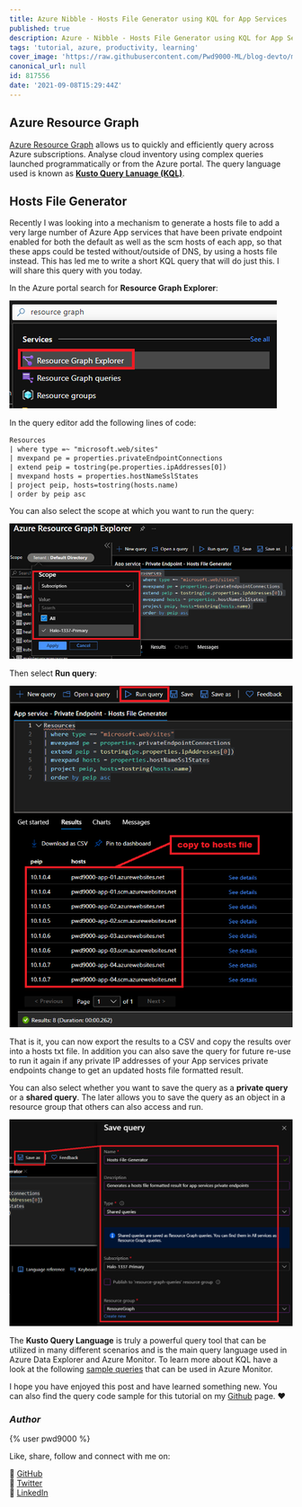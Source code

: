 ```yaml
---
title: Azure Nibble - Hosts File Generator using KQL for App Services
published: true
description: Azure - Nibble - Hosts File Generator using KQL for App Services in Resource Graph
tags: 'tutorial, azure, productivity, learning'
cover_image: 'https://raw.githubusercontent.com/Pwd9000-ML/blog-devto/master/posts/Azure-Nibble-Resource-Graph-Hosts-File/assets/main.png'
canonical_url: null
id: 817556
date: '2021-09-08T15:29:44Z'
---
```


## Azure Resource Graph

[Azure Resource Graph](https://docs.microsoft.com/en-gb/azure/governance/resource-graph/overview) allows us to quickly and efficiently query across Azure subscriptions. Analyse cloud inventory using complex queries launched programmatically or from the Azure portal. The query language used is known as **[Kusto Query Lanuage (KQL)](https://docs.microsoft.com/en-us/azure/data-explorer/kusto/query)**.

## Hosts File Generator

Recently I was looking into a mechanism to generate a hosts file to add a very large number of Azure App services that have been private endpoint enabled for both the default as well as the scm hosts of each app, so that these apps could be tested without/outside of DNS, by using a hosts file instead. This has led me to write a short KQL query that will do just this. I will share this query with you today.

In the Azure portal search for **Resource Graph Explorer**:

![rge](https://raw.githubusercontent.com/Pwd9000-ML/blog-devto/master/posts/Azure-Nibble-Resource-Graph-Hosts-File/assets/rge.png)

In the query editor add the following lines of code:

```KQL
Resources
| where type =~ "microsoft.web/sites"
| mvexpand pe = properties.privateEndpointConnections
| extend peip = tostring(pe.properties.ipAddresses[0])
| mvexpand hosts = properties.hostNameSslStates
| project peip, hosts=tostring(hosts.name)
| order by peip asc
```

You can also select the scope at which you want to run the query:

![scope](https://raw.githubusercontent.com/Pwd9000-ML/blog-devto/master/posts/Azure-Nibble-Resource-Graph-Hosts-File/assets/scope.png)

Then select **Run query**:

![run](https://raw.githubusercontent.com/Pwd9000-ML/blog-devto/master/posts/Azure-Nibble-Resource-Graph-Hosts-File/assets/run.png)

That is it, you can now export the results to a CSV and copy the results over into a hosts txt file. In addition you can also save the query for future re-use to run it again if any private IP addresses of your App services private endpoints change to get an updated hosts file formatted result.

You can also select whether you want to save the query as a **private query** or a **shared query**. The later allows you to save the query as an object in a resource group that others can also access and run.

![save](https://raw.githubusercontent.com/Pwd9000-ML/blog-devto/master/posts/Azure-Nibble-Resource-Graph-Hosts-File/assets/save.png)

The **Kusto Query Language** is truly a powerful query tool that can be utilized in many different scenarios and is the main query language used in Azure Data Explorer and Azure Monitor. To learn more about KQL have a look at the following [sample queries](https://docs.microsoft.com/en-us/azure/data-explorer/kusto/query/tutorial?pivots=azuremonitor) that can be used in Azure Monitor.

I hope you have enjoyed this post and have learned something new. You can also find the query code sample for this tutorial on my [Github](https://github.com/Pwd9000-ML/blog-devto/tree/master/posts/Azure-Nibble-Resource-Graph-Hosts-File/code) page. :heart:

### _Author_

{% user pwd9000 %}

Like, share, follow and connect with me on:

:octopus: [GitHub](https://github.com/Pwd9000-ML)  
:penguin: [Twitter](https://twitter.com/pwd9000)  
:space_invader: [LinkedIn](https://www.linkedin.com/in/marcel-l-61b0a96b/)  
